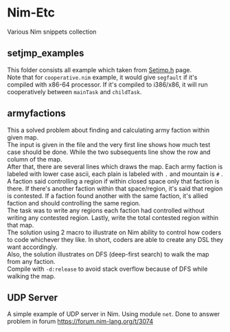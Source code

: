 # Nim-Etc
Various Nim snippets collection

## setjmp_examples
This folder consists all example which taken from [Setjmp.h](https://en.wikipedia.org/wiki/Setjmp.h) page.  
Note that for ``cooperative.nim`` example, it would give ``segfault`` if it's compiled with x86-64 processor. If it's compiled to i386/x86, it will run cooperatively between ``mainTask`` and ``childTask``.

## armyfactions
This a solved problem about finding and calculating army faction within given map.  
The input is given in the file and the very first line shows how much test case should be done. While the two subsequents line show the row and column of the map.  
After that, there are several lines which draws the map.
Each army faction is labeled with lower case ascii, each plain is labeled with ``.`` and mountain is ``#`` . A faction said controlling a region if within closed space only that faction is there. If there's another faction within that space/region, it's said that region is contested. If a faction found another with the same faction, it's allied faction and should controlling the same region.  
The task was to write any regions each faction had controlled without writing any contested region. Lastly, write the total contested region within that map.  
The solution using 2 macro to illustrate on Nim ability to control how coders to code whichever they like. In short, coders are able to create any DSL they want accordingly.  
Also, the solution illustrates on DFS (deep-first search) to walk the map from any faction.  
Compile with ``-d:release`` to avoid stack overflow because of DFS while walking the map.

## UDP Server
A simple example of UDP server in Nim. Using module ``net``. Done to answer problem in forum https://forum.nim-lang.org/t/3074
